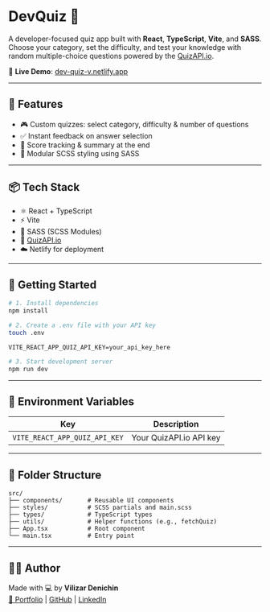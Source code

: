 # DevQuiz 🎯

A developer-focused quiz app built with **React**, **TypeScript**, **Vite**, and **SASS**.  
Choose your category, set the difficulty, and test your knowledge with random multiple-choice questions powered by the [QuizAPI.io](https://quizapi.io/).

🔗 **Live Demo**: [dev-quiz-v.netlify.app](https://dev-quiz-v.netlify.app)

---

## 🧠 Features

- 🎮 Custom quizzes: select category, difficulty & number of questions  
- ✅ Instant feedback on answer selection  
- 🧾 Score tracking & summary at the end  
- 🎨 Modular SCSS styling using SASS  

---

## 📦 Tech Stack

- ⚛️ React + TypeScript  
- ⚡ Vite  
- 🎨 SASS (SCSS Modules)  
- 🔌 [QuizAPI.io](https://quizapi.io/)  
- ☁️ Netlify for deployment  

---

## 🚧 Getting Started

```bash
# 1. Install dependencies
npm install

# 2. Create a .env file with your API key
touch .env
```

```
VITE_REACT_APP_QUIZ_API_KEY=your_api_key_here
```

```bash
# 3. Start development server
npm run dev
```

---

## 🔐 Environment Variables

| Key                           | Description                     |
|------------------------------|---------------------------------|
| `VITE_REACT_APP_QUIZ_API_KEY` | Your QuizAPI.io API key         |

---

## 📁 Folder Structure

```
src/
├── components/       # Reusable UI components
├── styles/           # SCSS partials and main.scss
├── types/            # TypeScript types
├── utils/            # Helper functions (e.g., fetchQuiz)
├── App.tsx           # Root component
└── main.tsx          # Entry point
```

---

## 👨‍💻 Author

Made with 💻 by **Vilizar Denichin**  
[🔗 Portfolio](https://vilizardenichin.netlify.app) | [GitHub](https://github.com/denichinv) | [LinkedIn](https://linkedin.com/in/vilizar-denichin)

